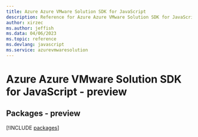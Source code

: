 ```yaml
---
title: Azure Azure VMware Solution SDK for JavaScript
description: Reference for Azure Azure VMware Solution SDK for JavaScript
author: xirzec
ms.author: jeffish
ms.data: 04/06/2023
ms.topic: reference
ms.devlang: javascript
ms.service: azurevmwaresolution
---
```

# Azure Azure VMware Solution SDK for JavaScript - preview
## Packages - preview
[!INCLUDE [packages](azure-vmware-solution-index.md)]